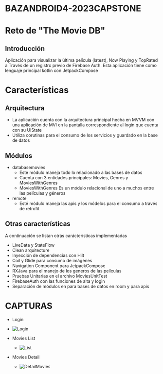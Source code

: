 # BAZANDROID4-2023CAPSTONE

# Reto de "The Movie DB"

## Introducción
Aplicación para visualizar la última película (latest), Now Playing y TopRated
a Través de un registro previo de Firebase Auth.
Esta aplicación tiene como lenguaje principal kotlin con JetpackCompose

# Características
## Arquitectura
- La aplicación cuenta con la arquitectura principal hecha en MVVM con una aplicación de MVI en la
pantalla correspondiente al login que cuenta con su UIState
- Utiliza corutinas para el consumo de los servicios y guardado en la base de datos

## Módulos

- databasemovies
  - Este módulo maneja todo lo relacionado a las bases de datos
  - Cuenta con 3 entidades principales: Movies, Genres y MoviesWithGenres
  - MoviesWithGenres Es un módulo relacional de uno a muchos entre las películas y géneros
- remote
  - Esté módulo maneja las apis y los módelos para el consumo a través de retrofit

## Otras características

A continuación se listan otrás carácterísticas implementadas
- LiveData y StateFlow
- Clean arquitecture
- Inyección de dependencias con Hilt
- Coil y Glide para consumo de imágenes
- Navigation Component para JetpackCompose
- RXJava para el manejo de los generos de las películas
- Pruebas Unitarias en el archivo MoviesUnitTest
- FirebaseAuth con las funciones de alta y login
- Separación de módulos en para bases de datos en room y para apis

# CAPTURAS
- Login
- ![Login](login.png)

- Movies List
  - ![List](listmovies.png)

- Movies Detail
  - ![DetailMovies](detailmovies.png)
  

